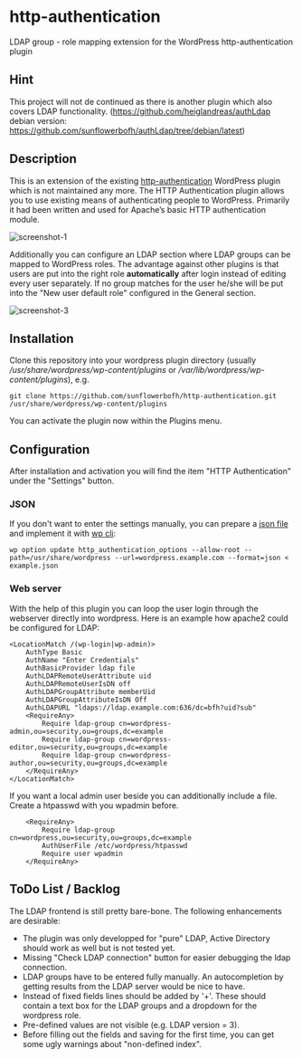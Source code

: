 # http-authentication
LDAP group - role mapping extension for the WordPress http-authentication plugin

## Hint

This project will not de continued as there is another plugin which also covers
LDAP functionality.
(https://github.com/heiglandreas/authLdap
debian version:
 https://github.com/sunflowerbofh/authLdap/tree/debian/latest)

## Description

This is an extension of the existing [http-authentication](https://wordpress.org/plugins/http-authentication) WordPress plugin which is not maintained any more.
The HTTP Authentication plugin allows you to use existing means of authenticating people to WordPress. Primarily it had been written and used for Apache’s basic HTTP authentication module.

![screenshot-1](screenshot-1.png?raw=true "Plugin options, allowing wordpress authentication")

Additionally you can configure an LDAP section where LDAP groups can be mapped to WordPress roles. The advantage against other plugins is that users are put into the right role **automatically** after login instead of editing every user separately. If no group matches for the user he/she will be put into the "New user default role" configured in the General section.

![screenshot-3](screenshot-3.png?raw=true "Plugin options for LDAP authentication")

## Installation

Clone this repository into your wordpress plugin directory (usually */usr/share/wordpress/wp-content/plugins* or */var/lib/wordpress/wp-content/plugins*), e.g.
```
git clone https://github.com/sunflowerbofh/http-authentication.git /usr/share/wordpress/wp-content/plugins
```

You can activate the plugin now within the Plugins menu.

## Configuration

After installation and activation you will find the item "HTTP Authentication" under the "Settings" button. 

### JSON

If you don't want to enter the settings manually, you can prepare a [json file](examples/http-authentication.json) and implement it with [wp cli](https://wp-cli.org/):
```
wp option update http_authentication_options --allow-root --path=/usr/share/wordpress --url=wordpress.example.com --format=json < example.json
```

### Web server

With the help of this plugin you can loop the user login through the webserver directly into wordpress. Here is an example how apache2 could be configured for LDAP:
```
<LocationMatch /(wp-login|wp-admin)>
    AuthType Basic
    AuthName "Enter Credentials"
    AuthBasicProvider ldap file
    AuthLDAPRemoteUserAttribute uid
    AuthLDAPRemoteUserIsDN off
    AuthLDAPGroupAttribute memberUid
    AuthLDAPGroupAttributeIsDN Off
    AuthLDAPURL "ldaps://ldap.example.com:636/dc=bfh?uid?sub"
    <RequireAny>
        Require ldap-group cn=wordpress-admin,ou=security,ou=groups,dc=example
        Require ldap-group cn=wordpress-editor,ou=security,ou=groups,dc=example
        Require ldap-group cn=wordpress-author,ou=security,ou=groups,dc=example
    </RequireAny>
</LocationMatch>
```
If you want a local admin user beside you can additionally include a file. Create a htpasswd with you wpadmin before.

```
    <RequireAny>
        Require ldap-group cn=wordpress,ou=security,ou=groups,dc=example
        AuthUserFile /etc/wordpress/htpasswd
        Require user wpadmin
    </RequireAny>
```

## ToDo List / Backlog

The LDAP frontend is still pretty bare-bone. The following enhancements are desirable:
* The plugin was only developped for "pure" LDAP, Active Directory should work as well but is not tested yet.
* Missing "Check LDAP connection" button for easier debugging the ldap connection.
* LDAP groups have to be entered fully manually. An autocompletion by getting results from the LDAP server would be nice to have.
* Instead of fixed fields lines should be added by '+'. These should contain a text box for the LDAP groups and a dropdown for the wordpress role.
* Pre-defined values are not visible (e.g. LDAP version = 3).
* Before filling out the fields and saving for the first time, you can get some ugly warnings about "non-defined index".
